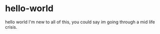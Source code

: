 # hello-world
hello world 
I'm new to all of this, you could say im going through a mid life crisis.

